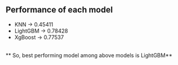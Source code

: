 ## Performance of each model
- KNN -> 0.45411
- LightGBM -> 0.78428
- XgBoost -> 0.77537
<br/>
** So, best performing model among above models is LightGBM**
